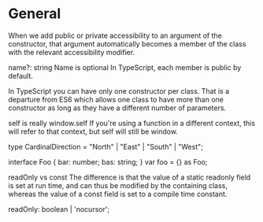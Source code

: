 # General

When we add public or private accessibility to an argument of the constructor, that argument automatically becomes a member of the class with the relevant accessibility modifier.

name?: string   Name is optional
In TypeScript, each member is public by default. 

In TypeScript you can have only one constructor per class.
That is a departure from ES6 which allows one class to have more than one constructor as
long as they have a different number of parameters.



self is really window.self
If you're using a function in a different context, this will refer to that context, but self will still be window.

type CardinalDirection = "North" | "East" | "South" | "West";


interface Foo {
    bar: number;
    bas: string;
}
var foo = {} as Foo;

readOnly vs const
The difference is that the value of a static readonly field is set at run time, and can thus be modified by the containing class, whereas the value of a const field is set to a compile time constant.



readOnly: boolean | 'nocursor';